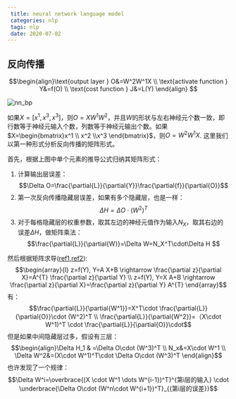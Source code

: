 ```yaml
---
 title: neural network language model
 categories: nlp
 tags: nlp
 date: 2020-07-02
---
```


## 反向传播

$$\begin{align}\text{output layer } O&=W^2W^1X   \\
\text{activate function } Y&=f(O)   \\
\text{cost function } J&=L(Y)  \end{align} $$

![nn_bp](imgs/nn_bp.jpg)

如果$X=[x^1,x^3,x^3]$，则$O=XW^1W^2$，并且$W$的形状与左右神经元个数一致，即行数等于神经元输入个数，列数等于神经元输出个数。如果$X=\begin{bmatrix}x^1 \\ x^2 \\x^3 \end{bmatrix}$，则$O=W^2W^1X$. 这里我们以第一种形式分析反向传播的矩阵形式。

首先，根据上图中单个元素的推导公式归纳其矩阵形式：
1. 计算输出层误差：
$$\Delta O=\frac{\partial{L}}{\partial{Y}}\frac{\partial{f}}{\partial{O}}$$
2. 第一次反向传播隐藏层误差，如果有多个隐藏层，也是一样：
$$\Delta H=\Delta O \cdot (W^2)^T$$
3. 对于每格隐藏层的权重参数，取其左边的神经元值作为输入$N_X$，取其右边的误差$\Delta H$，做矩阵乘法：
$$\frac{\partial{L}}{\partial{W}}=\Delta W=N_X^T\cdot\Delta H $$

然后根据矩阵求导([ref1](https://zhuanlan.zhihu.com/p/83859554),[ref2](https://zhuanlan.zhihu.com/p/25496760)):
$$\begin{array}{l}
z=f(Y), Y=A X+B \rightarrow \frac{\partial z}{\partial X}=A^{T} \frac{\partial z}{\partial Y} \\
z=f(Y), Y=X A+B \rightarrow \frac{\partial z}{\partial X}=\frac{\partial z}{\partial Y} A^{T}
\end{array}$$
有：
$$\frac{\partial{L}}{\partial{W^1}}=X^T\cdot \frac{\partial{L}}{\partial{O}}\cdot (W^2)^T \\
\frac{\partial{L}}{\partial{W^2}}=（X\cdot W^1)^T \cdot \frac{\partial{L}}{\partial{O}}\cdot$$
但是如果中间隐藏层过多，假设有三层：
$$\begin{align}\Delta H_1 & =\Delta O\cdot (W^3)^T  \\ 
N_x&=X\cdot W^1   \\
\Delta W^2&=(X\cdot W^1)^T\cdot \Delta O\cdot (W^3)^T \end{align}$$
也许发现了一个规律：
$$\Delta W^i=\overbrace{(X \cdot W^1 \dots W^{i-1})^T}^{第i层的输入} \cdot \underbrace{\Delta O\cdot (W^n\cdot W^{i+1})^T}_{{第i层的误差}}$$

